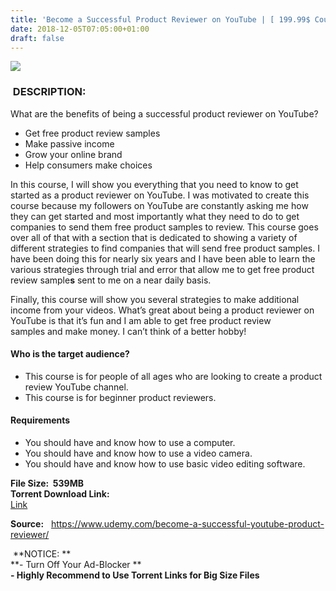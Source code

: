 ```yaml
---
title: 'Become a Successful Product Reviewer on YouTube | [ 199.99$ Course For Free ]'
date: 2018-12-05T07:05:00+01:00
draft: false
---
```


[![](https://2.bp.blogspot.com/-yzxTWn89xF4/XAdp_hhK2mI/AAAAAAAAAlA/gpYUQf4aaxE1nEZrXeM1G7D6jA2bHAj_QCLcBGAs/s640/Become-a-Successful-Product-Reviewer-on-YouTube.jpg)](https://2.bp.blogspot.com/-yzxTWn89xF4/XAdp_hhK2mI/AAAAAAAAAlA/gpYUQf4aaxE1nEZrXeM1G7D6jA2bHAj_QCLcBGAs/s1600/Become-a-Successful-Product-Reviewer-on-YouTube.jpg)

###  DESCRIPTION:

What are the benefits of being a successful product reviewer on YouTube?  

*   Get free product review samples
*   Make passive income
*   Grow your online brand
*   Help consumers make choices

In this course, I will show you everything that you need to know to get started as a product reviewer on YouTube. I was motivated to create this course because my followers on YouTube are constantly asking me how they can get started and most importantly what they need to do to get companies to send them free product samples to review. This course goes over all of that with a section that is dedicated to showing a variety of different strategies to find companies that will send free product samples. I have been doing this for nearly six years and I have been able to learn the various strategies through trial and error that allow me to get free product review sample**s** sent to me on a near daily basis.  

Finally, this course will show you several strategies to make additional income from your videos. What’s great about being a product reviewer on YouTube is that it’s fun and I am able to get free product review samples and make money. I can’t think of a better hobby!  

#### Who is the target audience?

*   This course is for people of all ages who are looking to create a product review YouTube channel.
*   This course is for beginner product reviewers.

#### Requirements

*   You should have and know how to use a computer.
*   You should have and know how to use a video camera.
*   You should have and know how to use basic video editing software.

**File Size:  539MB**  
**Torrent Download Link:**  
 [Link](http://turboagram.com/18521555/successful-product-reviewer-torrentlink)  
  
**Source:**   https://www.udemy.com/become-a-successful-youtube-product-reviewer/  
  
 **NOTICE: **  
**\- Turn Off Your Ad-Blocker **  
**\- Highly Recommend to Use Torrent Links for Big Size Files**
